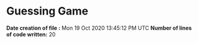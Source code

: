 # Guessing Game
**Date creation of file :** Mon 19 Oct 2020 13:45:12 PM UTC
**Number of lines of code written:** 20
